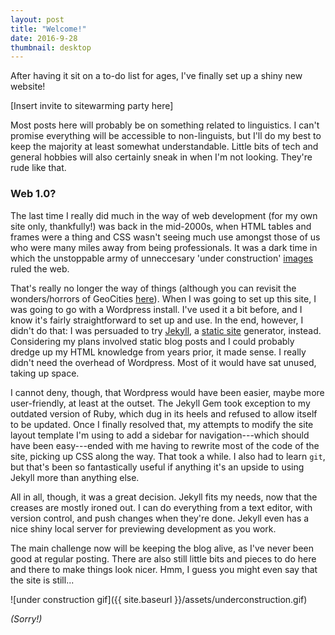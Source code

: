 ```yaml
---
layout: post
title: "Welcome!"
date: 2016-9-28
thumbnail: desktop
---
```

After having it sit on a to-do list for ages, I've finally set up a shiny new website!

[Insert invite to sitewarming party here]

Most posts here will probably be on something related to linguistics. I can't promise everything will be accessible to non-linguists, but I'll do my best to keep the majority at least somewhat understandable. Little bits of tech and general hobbies will also certainly sneak in when I'm not looking. They're rude like that.

### Web 1.0?
The last time I really did much in the way of web development (for my own site only, thankfully!) was back in the mid-2000s, when HTML tables and frames were a thing and CSS wasn't seeing much use amongst those of us who were many miles away from being professionals. It was a dark time in which the unstoppable army of unneccesary 'under construction' [images](http://www.textfiles.com/underconstruction/) ruled the web.

That's really no longer the way of things (although you can revisit the wonders/horrors of GeoCities [here](http://oneterabyteofkilobyteage.tumblr.com/)). When I was going to set up this site, I was going to go with a Wordpress install. I've used it a bit before, and I know it's fairly straightforward to set up and use. In the end, however, I didn't do that: I was persuaded to try [Jekyll](https://jekyllrb.com/), a [static site](https://en.wikipedia.org/wiki/Static_web_page) generator, instead. Considering my plans involved static blog posts and I could probably dredge up my HTML knowledge from years prior, it made sense. I really didn't need the overhead of Wordpress. Most of it would have sat unused, taking up space.

I cannot deny, though, that Wordpress would have been easier, maybe more user-friendly, at least at the outset. The Jekyll Gem took exception to my outdated version of Ruby, which dug in its heels and refused to allow itself to be updated. Once I finally resolved that, my attempts to modify the site layout template I'm using to add a sidebar for navigation---which should have been easy---ended with me having to rewrite most of the code of the site, picking up CSS along the way. That took a while. I also had to learn ```git```, but that's been so fantastically useful if anything it's an upside to using Jekyll more than anything else.

All in all, though, it was a great decision. Jekyll fits my needs, now that the creases are mostly ironed out. I can do everything from a text editor, with version control, and push changes when they're done. Jekyll even has a nice shiny local server for previewing development as you work.

The main challenge now will be keeping the blog alive, as I've never been good at regular posting. There are also still little bits and pieces to do here and there to make things look nicer. Hmm, I guess you might even say that the site is still...

![under construction gif]({{ site.baseurl }}/assets/underconstruction.gif)

*(Sorry!)*
